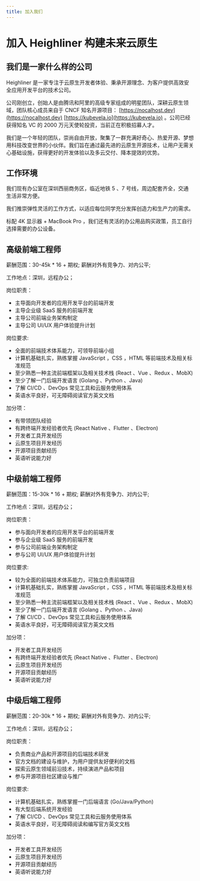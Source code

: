 ```yaml
---
title: 加入我们
---
```


# 加入 Heighliner 构建未来云原生

## 我们是一家什么样的公司

Heighliner 是一家专注于云原生开发者体验、秉承开源理念、为客户提供高效安全应用开发平台的技术公司。

公司刚创立，创始人是由腾讯和阿里的高级专家组成的明星团队，深耕云原生领域，团队核心成员来自于 CNCF 知名开源项目： [https://nocalhost.dev](https://nocalhost.dev) [https://kubevela.io](https://kubevela.io) 。公司已经获得知名 VC 的 2000 万元天使轮投资，当前正在积极招募人才。

我们是一个年轻的团队，崇尚自由开放，聚集了一群充满好奇心、热爱开源、梦想用科技改变世界的小伙伴。我们旨在通过最先进的云原生开源技术，让用户无需关心基础设施，获得更好的开发体验以及多云交付、降本提效的优势。

## 工作环境

我们现有办公室在深圳西丽商务区，临近地铁 5 、7 号线，周边配套齐全，交通生活非常方便。

我们推崇弹性灵活的工作方式，以适应每位同学充分发挥创造力和生产力的需求。

标配 4K 显示器 + MacBook Pro ，我们还有灵活的办公用品购买政策，员工自行选择需要的办公设备。

## 高级前端工程师

薪酬范围：30-45k * 16 + 期权; 薪酬对外有竞争力、对内公平;

工作地点：深圳，远程办公；

岗位职责：
- 主导面向开发者的应用开发平台的前端开发
- 主导企业级 SaaS 服务的前端开发
- 主导公司前端业务架构制定
- 主导公司 UI/UX 用户体验提升计划

岗位要求:
- 全面的前端技术体系能力，可领导前端小组
- 计算机基础扎实，熟练掌握 JavaScript ，CSS ，HTML 等前端技术及相关标准规范
- 至少熟悉一种主流前端框架以及相关技术栈 (React 、Vue 、Redux 、MobX)
- 至少了解一门后端开发语言 (Golang 、Python 、Java)
- 了解 CI/CD 、DevOps 常见工具和云服务使用体系
- 英语水平良好，可无障碍阅读官方英文文档

加分项：
- 有带领团队经验
- 有跨终端开发经验者优先 (React Native 、Flutter 、Electron)
- 开发者工具开发经历
- 云原生项目开发经历
- 开源项目贡献经历
- 英语听说能力好

## 中级前端工程师

薪酬范围：15-30k * 16 + 期权; 薪酬对外有竞争力、对内公平;

工作地点：深圳，远程办公；

岗位职责：
- 参与面向开发者的应用开发平台的前端开发
- 参与企业级 SaaS 服务的前端开发
- 参与公司前端业务架构制定
- 参与公司 UI/UX 用户体验提升计划

岗位要求:
- 较为全面的前端技术体系能力，可独立负责前端项目
- 计算机基础扎实，熟练掌握 JavaScript ，CSS ，HTML 等前端技术及相关标准规范
- 至少熟悉一种主流前端框架以及相关技术栈 (React 、Vue 、Redux 、MobX)
- 至少了解一门后端开发语言 (Golang 、Python 、Java)
- 了解 CI/CD 、DevOps 常见工具和云服务使用体系
- 英语水平良好，可无障碍阅读官方英文文档

加分项：
- 开发者工具开发经历
- 有跨终端开发经验者优先 (React Native 、Flutter 、Electron)
- 云原生项目开发经历
- 开源项目贡献经历
- 英语听说能力好

## 中级后端工程师

薪酬范围：20-30k * 16 + 期权; 薪酬对外有竞争力、对内公平;

工作地点：深圳，远程办公；

岗位职责：
- 负责商业产品和开源项目的后端技术研发
- 官方文档的建设与维护，为用户提供友好便利的文档
- 探索云原生领域前沿技术，持续演进产品和项目
- 参与开源项目社区建设与推广

岗位要求:
- 计算机基础扎实，熟练掌握一门后端语言 (Go/Java/Python)
- 有大型后端系统开发经验
- 了解 CI/CD 、DevOps 常见工具和云服务使用体系
- 英语水平良好，可无障碍阅读和编写官方英文文档

加分项：
- 开发者工具开发经历
- 云原生项目开发经历
- 开源项目贡献经历
- 英语听说能力好